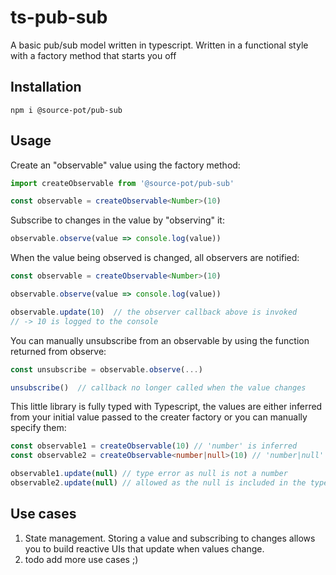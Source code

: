 # ts-pub-sub
A basic pub/sub model written in typescript.
Written in a functional style with a factory method that starts you off

## Installation

`npm i @source-pot/pub-sub`


## Usage

Create an "observable" value using the factory method:

```ts
import createObservable from '@source-pot/pub-sub'

const observable = createObservable<Number>(10)
```

Subscribe to changes in the value by "observing" it:

```ts
observable.observe(value => console.log(value))
```

When the value being observed is changed, all observers are notified:

```ts
const observable = createObservable<Number>(10)

observable.observe(value => console.log(value))

observable.update(10)  // the observer callback above is invoked
// -> 10 is logged to the console
```

You can manually unsubscribe from an observable by using the function returned from observe:

```ts
const unsubscribe = observable.observe(...)

unsubscribe()  // callback no longer called when the value changes
```

This little library is fully typed with Typescript, the values are either inferred from your initial
value passed to the creater factory or you can manually specify them:

```ts
const observable1 = createObservable(10) // 'number' is inferred
const observable2 = createObservable<number|null>(10) // 'number|null' is specified

observable1.update(null) // type error as null is not a number
observable2.update(null) // allowed as the null is included in the type for this value
```

## Use cases

1. State management.  Storing a value and subscribing to changes allows you to build reactive UIs
   that update when values change.
2. todo add more use cases ;)